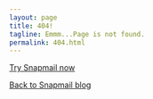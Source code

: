 ```yaml
---
layout: page
title: 404!
tagline: Emmm...Page is not found.
permalink: 404.html
---
```


<a target="_blank" href="https://www.snapmail.cc"><i class="fa fa-envelope a"></i> Try Snapmail now</a>

<a href="https://blog.snapmail.cc"><i class="fa fa-arrow-circle-left"></i> Back to Snapmail blog</a>

